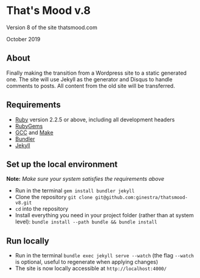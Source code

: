 # That's Mood v.8
Version 8 of the site thatsmood.com

October 2019

## About
Finally making the transition from a Wordpress site to a static generated one.
The site will use Jekyll as the generator and Disqus to handle comments to posts.
All content from the old site will be transferred.


## Requirements
* [Ruby](https://www.ruby-lang.org/en/downloads/) version 2.2.5 or above, including all development headers
* [RubyGems](https://rubygems.org/pages/download)
* [GCC](https://gcc.gnu.org/install/) and [Make](https://www.gnu.org/software/make/)
* [Bundler](https://bundler.io/)
* [Jekyll](https://jekyllrb.com/)

## Set up the local environment
**Note:** _Make sure your system satisfies the requirements above_

* Run in the terminal `gem install bundler jekyll`
* Clone the repository `git clone git@github.com:ginestra/thatsmood-v8.git`
* `cd` into the repository
* Install everything you need in your project folder (rather than at system level): `bundle install --path bundle && bundle install`

## Run locally

* Run in the terminal `bundle exec jekyll serve --watch` (the flag `--watch` is optional, useful to regenerate when applying changes)
* The site is now locally accessible at `http://localhost:4000/`